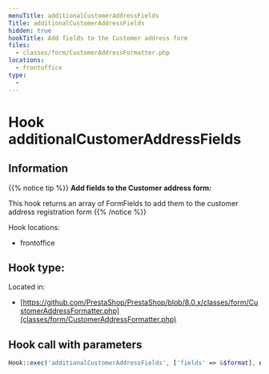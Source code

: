 ```yaml
---
menuTitle: additionalCustomerAddressFields
Title: additionalCustomerAddressFields
hidden: true
hookTitle: Add fields to the Customer address form
files:
  - classes/form/CustomerAddressFormatter.php
locations:
  - frontoffice
type:
  - 
---
```


# Hook additionalCustomerAddressFields

## Information

{{% notice tip %}}
**Add fields to the Customer address form:** 

This hook returns an array of FormFields to add them to the customer address registration form
{{% /notice %}}

Hook locations: 
  - frontoffice

Hook type: 
  - 

Located in: 
  - [https://github.com/PrestaShop/PrestaShop/blob/8.0.x/classes/form/CustomerAddressFormatter.php](classes/form/CustomerAddressFormatter.php)

## Hook call with parameters

```php
Hook::exec('additionalCustomerAddressFields', ['fields' => &$format], null, true)
```